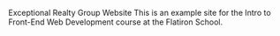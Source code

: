 Exceptional Realty Group Website
This is an example site for the Intro to Front-End Web Development course at the Flatiron School. 
